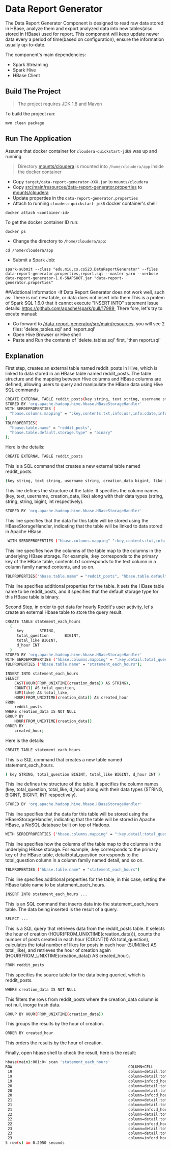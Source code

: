 # Data Report Generator
The Data Report Generator Component is designed to read raw data stored in HBase, analyze them and export analyzed data into new tables(also stored in HBase) used for report.
This component will keep update newer data every a period of time(based on configuration), ensure the information usually up-to-date.

The component's main dependencies:
- Spark Streaming
- Spark Hive
- HBase Client

## Build The Project

> The project requires JDK 1.8 and Maven

To build the project run:
```
mvn clean package
```

## Run The Application

Assume that docker container for `cloudera-quickstart-jdk8` was up and running
> Directory [mounts/cloudera](../mounts/cloudera) is mounted into `/home/cloudera/app` inside the docker container

- Copy `target/data-report-generator-XXX.jar` to `mounts/cloudera`
- Copy [src/main/resources/data-report-generator.properties](./src/main/resources/data-report-generator.properties) to [mounts/cloudera](../mounts/cloudera)
- Update properties in the `data-report-generator.properties`
- Attach to running `cloudera-quickstart-jdk8` docker container's shell
```
docker attach <container-id>
```
To get the docker container ID run:
```
docker ps
```
- Change the directory to `/home/cloudera/app`:
```
cd /home/cloudera/app
```
- Submit a Spark Job:
```
spark-submit --class "edu.miu.cs.cs523.DataReportGenerator" --files data-report-generator.properties,report.sql --master yarn --verbose data-report-generator-1.0-SNAPSHOT.jar "data-report-generator.properties"
```
##Addtional Information
-If Data Report Generator does not work well, such as: There is not new table, or data does not insert into them.This is a prolem of Spark SQL 1.6.0 that it cannot execute "INSERT INTO" statement
Issue details: https://github.com/apache/spark/pull/17989 
There fore, let's try to excute manual:
- Go forward to [/data-report-generator/src/main/resources](../data-report-generator/src/main/resources), you will see 2 files: 'delete_tables.sql' and 'report.sql'
- Open Hive Browser or Hive shell
- Paste and Run the contents of 'delete_tables.sql' first, 'then report.sql'

## Explanation

First step, creates an external table named reddit_posts in Hive, which is linked to data stored in an HBase table named reddit_posts. The table structure and the mapping between Hive columns and HBase columns are defined, allowing users to query and manipulate the HBase data using Hive SQL commands 
```sh
CREATE EXTERNAL TABLE reddit_posts(key string, text string, username string, creation_data bigint, like int)
STORED BY 'org.apache.hadoop.hive.hbase.HBaseStorageHandler'
WITH SERDEPROPERTIES (
  "hbase.columns.mapping" = ":key,contents:txt,info:usr,info:cdate,info:like"
)
TBLPROPERTIES( 
  "hbase.table.name" = "reddit_posts",
  "hbase.table.default.storage.type" = "binary"
);
```
Here is the details: 
```sh
CREATE EXTERNAL TABLE reddit_posts
```
This is a SQL command that creates a new external table named reddit_posts.
```sh
(key string, text string, username string, creation_data bigint, like int)
```
This line defines the structure of the table. It specifies the column names (key, text, username, creation_data, like) along with their data types (string, string, string, bigint, int respectively).
```sh
STORED BY 'org.apache.hadoop.hive.hbase.HBaseStorageHandler'
```
This line specifies that the data for this table will be stored using the HBaseStorageHandler, indicating that the table will be linked to data stored in Apache HBase.
```sh
 WITH SERDEPROPERTIES ("hbase.columns.mapping" ":key,contents:txt,info:usr,info:cdate,info:like")
```
This line specifies how the columns of the table map to the columns in the underlying HBase storage. For example, :key corresponds to the primary key of the HBase table, contents:txt corresponds to the text column in a column family named contents, and so on.
```sh
TBLPROPERTIES("hbase.table.name" = "reddit_posts", "hbase.table.default.storage.type" = "binary")
```
This line specifies additional properties for the table. It sets the HBase table name to be reddit_posts, and it specifies that the default storage type for this HBase table is binary.

Second Step, in order to get data for hourly Reddit's user activity, let's create an external Hbase table to store the query result.
```sh
CREATE TABLE statement_each_hours
  ( 
     key       STRING, 
     total_question       BIGINT, 
     total_like BIGINT, 
	 d_hour INT
  )
STORED BY 'org.apache.hadoop.hive.hbase.HBaseStorageHandler'
WITH SERDEPROPERTIES ("hbase.columns.mapping" = ":key,detail:total_question,detail:total_like,info:d_hour")
TBLPROPERTIES ("hbase.table.name" = "statement_each_hours");
 
INSERT INTO statement_each_hours
SELECT 
    CAST(HOUR(FROM_UNIXTIME(creation_data)) AS STRING),
    COUNT(1) AS total_question,
    SUM(like) AS total_like,
	HOUR(FROM_UNIXTIME(creation_data)) AS created_hour
FROM 
    reddit_posts
WHERE creation_data IS NOT NULL
GROUP BY 
    HOUR(FROM_UNIXTIME(creation_data))
ORDER BY 
    created_hour;
```

Here is the details:
```sh
CREATE TABLE statement_each_hours
```
This is a SQL command that creates a new table named statement_each_hours.
```sh
( key STRING, total_question BIGINT, total_like BIGINT, d_hour INT )
```
This line defines the structure of the table. It specifies the column names (key, total_question, total_like, d_hour) along with their data types (STRING, BIGINT, BIGINT, INT respectively).
```sh
STORED BY 'org.apache.hadoop.hive.hbase.HBaseStorageHandler'
```
This line specifies that the data for this table will be stored using the HBaseStorageHandler, indicating that the table will be stored in Apache HBase, a NoSQL database built on top of Hadoop.
```sh
WITH SERDEPROPERTIES ("hbase.columns.mapping" = ":key,detail:total_question,detail:total_like,info:d_hour")
```
This line specifies how the columns of the table map to the columns in the underlying HBase storage. For example, :key corresponds to the primary key of the HBase table, detail:total_question corresponds to the total_question column in a column family named detail, and so on.
```sh
TBLPROPERTIES ("hbase.table.name" = "statement_each_hours")
```
This line specifies additional properties for the table, in this case, setting the HBase table name to be statement_each_hours.
```sh
INSERT INTO statement_each_hours ...
```
This is an SQL command that inserts data into the statement_each_hours table. The data being inserted is the result of a query.
```sh
SELECT ...
```
This is a SQL query that retrieves data from the reddit_posts table. It selects the hour of creation (HOUR(FROM_UNIXTIME(creation_data))), counts the number of posts created in each hour (COUNT(1) AS total_question), calculates the total number of likes for posts in each hour (SUM(like) AS total_like), and retrieves the hour of creation again (HOUR(FROM_UNIXTIME(creation_data)) AS created_hour).
```sh
FROM reddit_posts
```
This specifies the source table for the data being queried, which is reddit_posts.
```sh
WHERE creation_data IS NOT NULL
```
This filters the rows from reddit_posts where the creation_data column is not null, inorge trash data.
```sh
GROUP BY HOUR(FROM_UNIXTIME(creation_data))
```
This groups the results by the hour of creation.
```sh
ORDER BY created_hour
```
This orders the results by the hour of creation.

Finally, open hbase shell to check the result, here is the result:
```sh
hbase(main):001:0> scan 'statement_each_hours'
ROW                                                   COLUMN+CELL
 19                                                   column=detail:total_like, timestamp=1707081493583, value=571
 19                                                   column=detail:total_question, timestamp=1707081493583, value=252
 19                                                   column=info:d_hour, timestamp=1707081493583, value=19
 20                                                   column=detail:total_like, timestamp=1707081493583, value=1379
 20                                                   column=detail:total_question, timestamp=1707081493583, value=464
 20                                                   column=info:d_hour, timestamp=1707081493583, value=20
 21                                                   column=detail:total_like, timestamp=1707081493583, value=1088
 21                                                   column=detail:total_question, timestamp=1707081493583, value=507
 21                                                   column=info:d_hour, timestamp=1707081493583, value=21
 22                                                   column=detail:total_like, timestamp=1707081493583, value=1680
 22                                                   column=detail:total_question, timestamp=1707081493583, value=444
 22                                                   column=info:d_hour, timestamp=1707081493583, value=22
 23                                                   column=detail:total_like, timestamp=1707081493583, value=905
 23                                                   column=detail:total_question, timestamp=1707081493583, value=405
 23                                                   column=info:d_hour, timestamp=1707081493583, value=23
5 row(s) in 0.2950 seconds

```